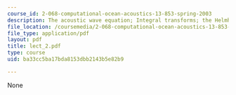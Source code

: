 ```yaml
---
course_id: 2-068-computational-ocean-acoustics-13-853-spring-2003
description: The acoustic wave equation; Integral transforms; the Helmholtz equation
file_location: /coursemedia/2-068-computational-ocean-acoustics-13-853-spring-2003/ba33cc5ba17bda8153dbb2143b5e82b9_lect_2.pdf
file_type: application/pdf
layout: pdf
title: lect_2.pdf
type: course
uid: ba33cc5ba17bda8153dbb2143b5e82b9

---
```

None